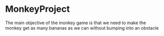 # MonkeyProject
The main objective of the monkey game is that we need to make the monkey get as many bananas as we can without bumping into an obstacle
